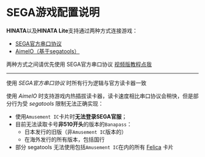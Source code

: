 # SEGA游戏配置说明

**HINATA**以及**HINATA Lite**支持通过两种方式连接游戏：
* [SEGA官方串口协议](serial.md)
* [AimeIO（基于segatools）](aimeio.md)

两种方式之间请优先使用 SEGA官方串口协议
[视频版教程点我](https://www.bilibili.com/video/BV1VQCUYyEGA/)
***
使用 *SEGA官方串口协议* 时所有行为逻辑与官方读卡器一致

使用 *AimeIO* 时支持游戏内热插拔读卡器，读卡速度相比串口协议会稍快，但是部分行为受 *segatools* 限制无法正确实现：

* 使用`Amusement IC`卡片时**无法登录SEGA官服**；
* 目前无法读取卡号**非510开头**的版本的`Banapass`：
  * 日本发行的旧版（非`Amusement IC`版本的）
  * 在海外发行的所有版本，包括国行
* 部分 segatools 无法使用包括`Amusement IC`在内的所有 [Felica](https://zh.wikipedia.org/wiki/FeliCa) 卡片
